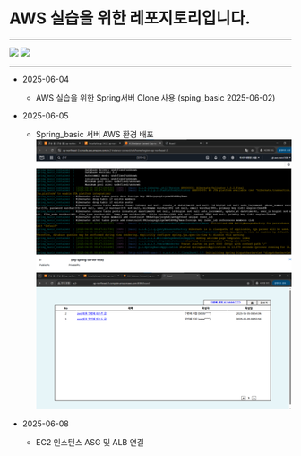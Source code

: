 # AWS 실습을 위한 레포지토리입니다.

---

<img src="https://img.shields.io/badge/AmazonWebService-232F3E?style=flat-square&logo=AmazonWebServices&logoColor=white"/>
<img src="https://img.shields.io/badge/AmazonEC2-FF9900?style=flat-square&logo=AmazonEC2&logoColor=white"/>

---

+ 2025-06-04
  + AWS 실습을 위한 Spring서버 Clone 사용 (sping_basic 2025-06-02)



+ 2025-06-05
  + Spring_basic 서버 AWS 환경 배포
![EC2 환경 배포 이미지](https://github.com/mmn1300/AWS_Practice/blob/main/deploy_test_img/aws%20%EB%B0%B0%ED%8F%AC%20%EC%8B%A4%ED%96%89%20%EC%9D%B4%EB%AF%B8%EC%A7%80%20-%20ec2%20console.png)
![Spring 서버 실행 이미지](https://github.com/mmn1300/AWS_Practice/blob/main/deploy_test_img/aws%20%EB%B0%B0%ED%8F%AC%20%EC%8B%A4%ED%96%89%20%EC%9D%B4%EB%AF%B8%EC%A7%80.png)



+ 2025-06-08
  + EC2 인스턴스 ASG 및 ALB 연결
